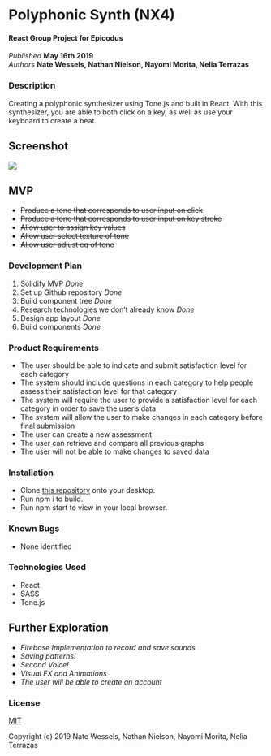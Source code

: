 # Polyphonic Synth (NX4)

#### React Group Project for Epicodus

_Published_ **May 16th 2019**<br>
_Authors_ **Nate Wessels, Nathan Nielson, Nayomi Morita, Nelia Terrazas**


### Description
Creating a polyphonic synthesizer using Tone.js and built in React. With this synthesizer, you are able to both click on a key, as well as use your keyboard to create a beat.

## Screenshot

![](/Users/Guest/desktop/React-Synth-V2/src/uiscreenshot.png  )

## MVP
* ~~Produce a tone that corresponds to user input on click~~
* ~~Produce a tone that corresponds to user input on key stroke~~
* ~~Allow user to assign key values~~
* ~~Allow user select texture of tone~~
* ~~Allow user adjust eq of tone~~


### Development Plan
1. Solidify MVP _Done_
2. Set up Github repository _Done_
3. Build component tree _Done_
1. Research technologies we don’t already know _Done_
1. Design app layout _Done_
1. Build components _Done_

### Product Requirements
* The user should be able to indicate and submit satisfaction level for each category
* The system should include questions in each category to help people assess their satisfaction level for that category
* The system will require the user to provide a satisfaction level for each category in order to save the user’s data
* The system will allow the user to make changes in each category before final submission
* The user can create a new assessment
* The user can retrieve and compare all previous graphs
* The user will not be able to make changes to saved data

### Installation
* Clone [this repository](https://github.com/Nathanbn123/React-Synth-V2) onto your desktop.
* Run npm i to build.
* Run npm start to view in your local browser.

### Known Bugs
* None identified

### Technologies Used
* React
* SASS
* Tone.js


## Further Exploration
* _Firebase Implementation to record and save sounds_
* _Saving patterns!_
* _Second Voice!_
* _Visual FX and Animations_
* _The user will be able to create an account_


### License
[MIT](./LICENSE.txt)

Copyright (c) 2019 Nate Wessels, Nathan Nielson, Nayomi Morita, Nelia Terrazas
